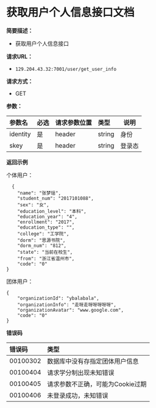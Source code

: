 # 获取用户个人信息接口文档

**简要描述：** 

- 获取用户个人信息接口

**请求URL：** 
- ` 129.204.43.32:7001/user/get_user_info `
  

**请求方式：**
- GET 

**参数：** 

| 参数名   | 必选 | 请求参数位置 | 类型   | 说明   |
| :------- | :--- | :----------- | :----- | ------ |
| identity | 是   | header       | string | 身份   |
| skey     | 是   | header       | string | 登录态 |


 **返回示例**

个体用户：
``` 
  {
    "name": "张梦瑶",
    "student_num": "2017101088",
    "sex": "女",
    "education_level": "本科",
    "education_year": "4",
    "enrollment": "2017",
    "education_type": "",
    "college": "工学院",
    "dorm": "思源书院",
    "dorm_num": "812",
    "state": "当前在校生",
    "from": "浙江省温州市",
    "code": "0"
}
```
团体用户：
``` 
{
    "organizationId": "ybalabala",
    "organizationInfo": "走呀走呀呀呀呀呀",
    "organizationAvatar": "www.google.com",
    "code": "0"
}
```

 **错误码** 

| 错误码   | 类型                             |
| :------- | :------------------------------- |
| 00100302 | 数据库中没有存指定团体用户信息   |
| 00100404 | 请求学分制出现未知错误           |
| 00100405 | 请求参数不正确，可能为Cookie过期 |
| 00100406 | 未登录成功，未知错误             |